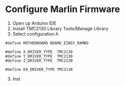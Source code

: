 # Configure Marlin Firmware
1. Open up Arduino IDE
2. Install TMC2130 Library
Tools/Manage Library
4. Select configuration.h
```
#define MOTHERBOARD BOARD_EINSY_RAMBO

#define X_DRIVER_TYPE  TMC2130
#define Y_DRIVER_TYPE  TMC2130
#define Z_DRIVER_TYPE  TMC2130

#define E0_DRIVER_TYPE TMC2130

```

3. Inst
<!--stackedit_data:
eyJoaXN0b3J5IjpbMTM5MzI3NzE2MF19
-->